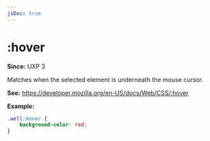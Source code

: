 ```yaml
---
jsDoc: true
---
```

# :hover

**Since:** UXP 3

Matches when the selected element is underneath the mouse cursor.

**See:** https://developer.mozilla.org/en-US/docs/Web/CSS/:hover

**Example:**

```css
.well:hover {
    background-color: red;
}
```

